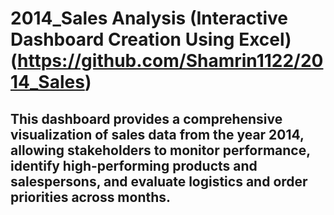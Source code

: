 # 2014_Sales Analysis (Interactive Dashboard Creation Using Excel)(https://github.com/Shamrin1122/2014_Sales)

## This dashboard provides a comprehensive visualization of sales data from the year 2014, allowing stakeholders to monitor performance, identify high-performing products and salespersons, and evaluate logistics and order priorities across months.
